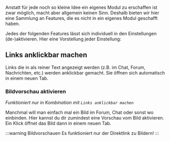 Anstatt für jede noch so kleine Idee ein eigenes Modul zu erschaffen ist zwar möglich, macht aber allgemein keinen Sinn. Deshalb bieten wir hier eine Sammlung an Features, die es nicht in ein eigenes Modul geschafft haben.

Jedes der folgenden Features lässt sich individuell in den Einstellungen (de-)aktivieren. Hier eine Vorstellung jeder Einstellung:

## Links anklickbar machen
Links die in als reiner Text angezeigt werden (z.B. im Chat, Forum, Nachrichten, etc.) werden anklickbar gemacht. Sie öffnen sich automatisch in einem neuen Tab.

### Bildvorschau aktivieren
*Funktioniert nur in Kombination mit `Links anklickbar machen`*

Manchmal will man einfach mal ein Bild im Forum, Chat oder sonst wo einbinden. Hier kannst du dir zumindest eine Vorschau vom Bild aktivieren. Ein Klick öffnet das Bild dann in einem neuen Tab.

:::warning Bildvorschauen
Es funktioniert nur der Direktlink zu Bildern!
:::
